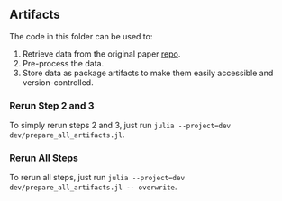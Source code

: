 ## Artifacts

The code in this folder can be used to:

1. Retrieve data from the original paper [repo](https://github.com/gtfintechlab/fomc-hawkish-dovish).
2. Pre-process the data.
3. Store data as package artifacts to make them easily accessible and version-controlled.


### Rerun Step 2 and 3

To simply rerun steps 2 and 3, just run `julia --project=dev dev/prepare_all_artifacts.jl`.

### Rerun All Steps

To rerun all steps, just run `julia --project=dev dev/prepare_all_artifacts.jl -- overwrite`.